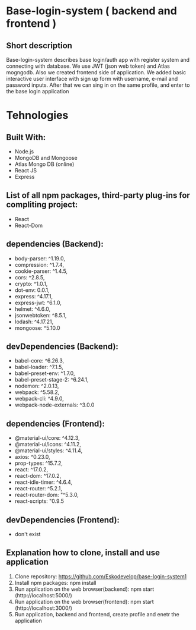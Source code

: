 # Base-login-system ( backend and frontend )
## Short description

Base-login-system describes base login/auth app with register system and connecting with database. We use JWT (json web token) and Atlas mogngodb.
Also we created frontend side of application. We added basic interactive user interface with sign up form with username, e-mail and password inputs. After that we can sing in on the same profile, and enter to the base login application 

# Tehnologies
## Built With:
* Node.js
* MongoDB and Mongoose
* Atlas Mongo DB (online)
* React JS
* Express

## List of all npm packages, third-party plug-ins for compliting project:
* React
* React-Dom

## dependencies (Backend):
* body-parser: ^1.19.0,
* compression: ^1.7.4,
* cookie-parser: ^1.4.5,
* cors: ^2.8.5,
* crypto: ^1.0.1,
* dot-env: 0.0.1,
* express: ^4.17.1,
* express-jwt: ^6.1.0,
* helmet: ^4.6.0,
* jsonwebtoken: ^8.5.1,
* lodash: ^4.17.21,
* mongoose: ^5.10.0

## devDependencies (Backend):
* babel-core: ^6.26.3,
* babel-loader: ^7.1.5,
* babel-preset-env: ^1.7.0,
* babel-preset-stage-2: ^6.24.1,
* nodemon: ^2.0.13,
* webpack: ^5.58.2,
* webpack-cli: ^4.9.0,
* webpack-node-externals: ^3.0.0

## dependencies (Frontend):
* @material-ui/core: ^4.12.3,
* @material-ui/icons: ^4.11.2,
* @material-ui/styles: ^4.11.4,
* axios: ^0.23.0,
* prop-types: ^15.7.2,
* react: ^17.0.2,
* react-dom: ^17.0.2,
* react-idle-timer: ^4.6.4,
* react-router: ^5.2.1,
* react-router-dom: "^5.3.0,
* react-scripts: "0.9.5

## devDependencies (Frontend):
* don't exist

## Explanation how to clone, install and use application
1. Clone repository: https://github.com/Eskodevelop/base-login-system1
2. Install npm packages: npm install
3. Run application on the web browser(backend): npm start (http://localhost:5000/)
4. Run application on the web browser(frontend): npm start (http://localhost:3000/)
5. Run application, backend and frontend, create profile and enetr the application

